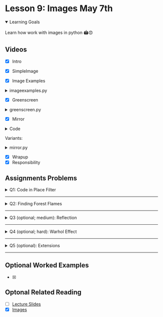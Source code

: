 # Lesson 9: Images May 7th

<details open>
<summary>Learning Goals</summary>
<br />
Learn how work with images in python 🏟️😍
</details>

 ## Videos

- [x] Intro
- [x] SimpleImage

- [x] Image Examples

<details>
<summary>imageexamples.py</summary>

`imageexamples.py`
```python
"""
This program contains several examples of functions that
manipulate an image to show how the SimpleImage library works.
"""

from simpleimage import SimpleImage


def darker(image):
    """
    Makes image passed in darker by halving red, green, blue values.
    Note: changes in image persist after function ends.
    """
    # Demonstrate looping over all the pixels of an image,
    # changing each pixel to be half its original intensity.
    for pixel in image:
        pixel.red = pixel.red // 2
        pixel.green = pixel.green // 2
        pixel.blue = pixel.blue // 2


def red_channel(filename):
    """
    Reads image from file specified by filename.
    Changes the image as follows:
    For every pixel, set green and blue values to 0
    yielding the red channel.
    Return the changed image.
    """
    image = SimpleImage(filename)
    for pixel in image:
        pixel.green = 0
        pixel.blue = 0
    return image


def compute_luminosity(red, green, blue):
    """
    Calculates the luminosity of a pixel using NTSC formula
    to weight red, green, and blue values appropriately.
    """
    return (0.299 * red) + (0.587 * green) + (0.114 * blue)


def grayscale(filename):
    """
    Reads image from file specified by filename.
    Change the image to be grayscale using the NTSC
    luminosity formula and return it.
    """
    image = SimpleImage(filename)
    for pixel in image:
        luminosity = compute_luminosity(pixel.red, pixel.green, pixel.blue)
        pixel.red = luminosity
        pixel.green = luminosity
        pixel.blue = luminosity
    return image


def main():
    """
    Run your desired image manipulation functions here.
    You should store the return value (image) and then
    call .show() to visualize the output of your program.
    """
    flower = SimpleImage('flower.png')
    flower.show()

    darker(flower)
    flower.show()

    red_flower = red_channel('flower.png')
    red_flower.show()

    grayscale_flower = grayscale('flower.png')
    grayscale_flower.show()


if __name__ == '__main__':
    main()
```
</details>

- [x] Greenscreen

<details>
<summary>greenscreen.py</summary>

`greenscreen.py`
```python
"""
This program shows an example of "greenscreening" (actually
"redscreening" in this case).  This is where we replace the
pixels of a certain color intensity in a particular channel
(here, we use red) with the pixels from another image.
"""

from simpleimage import SimpleImage

INTENSITY_THRESHOLD = 1.6


def redscreen(main_filename, back_filename):
    """
    Implements the notion of "redscreening".  That is,
    the image in the main_filename has its "sufficiently red"
    pixels replaced with pixel from the corresponding x,y
    location in the image in the file back_filename.
    Returns the resulting "redscreened" image.
    """
    image = SimpleImage(main_filename)
    back = SimpleImage(back_filename)
    for pixel in image:
        average = (pixel.red + pixel.green + pixel.blue) // 3
        # See if this pixel is "sufficiently" red
        if pixel.red >= average * INTENSITY_THRESHOLD:
            # If so, we get the corresponding pixel from the
            # back image and overwrite the pixel in
            # the main image with that from the back image.
            x = pixel.x
            y = pixel.y
            image.set_pixel(x, y, back.get_pixel(x, y))
    return image


def main():
    """
    Run your desired image manipulation functions here.
    You should store the return value (image) and then
    call .show() to visualize the output of your program.
    """
    original_stop = SimpleImage('stop.png')
    original_stop.show()

    original_leaves = SimpleImage('leaves.png')
    original_leaves.show()

    stop_leaves_replaced = redscreen('stop.png', 'leaves.png')
    stop_leaves_replaced.show()


if __name__ == '__main__':
    main()
```
</details>

- [x] Mirror

<details>
<summary>Code</summary>

`mirror.py`
```python
"""
File: mirror.py
---------------
This program shows an example of creating an image
that shows an original image and its mirror reflection
in a new image.
"""

from simpleimage import SimpleImage


def mirror_image(filename):
    """
    Read an image from the file specified by filename.
    Returns a new images that includes the original image
    and its mirror reflection.
    Returns the resulting "redscreened" image.
    """
    image = SimpleImage(filename)
    width = image.width
    height = image.height

    # Create new image to contain mirror reflection
    mirror = SimpleImage.blank(width * 2, height)

    for y in range(height):
        for x in range(width):
            pixel = image.get_pixel(x, y)
            mirror.set_pixel(x, y, pixel)
            mirror.set_pixel((width * 2) - (x + 1), y, pixel)
    return mirror


def main():
    """
    Run your desired image manipulation functions here.
    You should store the return value (image) and then
    call .show() to visualize the output of your program.
    """
    original = SimpleImage('burrito.jpg')
    original.show()

    mirrored = mirror_image('burrito.jpg')
    mirrored.show()


if __name__ == '__main__':
    main()
```
</details>

Variants:

<details>
<summary>mirror.py</summary>

`mirror.py`
```python
from simpleimage import SimpleImage
import random


def mirror_image(filename):
    """
    Read an image from the file specified by filename.
    Returns a new images that includes the original image
    and its mirror reflection.
    Returns the resulting "redscreened" image.
    """
    image = SimpleImage(filename)
    width = image.width
    height = image.height

    # Create new image to contain mirror reflection
    mirror = SimpleImage.blank(width * 2, height)

    for y in range(height):
        for x in range(width):
            pixel = image.get_pixel(x, y)
            mirror.set_pixel(x, y, pixel)
            pixel.red = random.randint(pixel.red // (x + 1), pixel.red)
            pixel.green = random.randint(pixel.green // 2, pixel.green * 3)
            pixel.blue = random.randint(pixel.blue // 2, pixel.blue)
            # mirror.set_pixel((width * 2) - (x + 100), y, pixel)
            if x % 2 == 0:
                pixel.red = 0
                pixel.green = 0
                pixel.blue = 0
                mirror.set_pixel((width * 2) -
                    (x + random.randint(100, height)), y, pixel)
            else:
                # mirror.set_pixel((width * 2) -
                    # (x + random.randint(100, height)), y, pixel)
                mirror.set_pixel((width * 2) - (x + 1), y, pixel)

            # Original
            # pixel.blue = pixel.red // 2
            # pixel.blue = pixel.green // 2
            # pixel.blue = pixel.blue // 2
            # mirror.set_pixel((width * 2) - (x + 1), y, pixel)
    return mirror
```
</details>

- [x] Wrapup
- [x] Responsibility

## Assignments Problems

<details>
<summary>Q1: Code in Place Filter</summary>
<details open>
<summary>Description</summary>
Write a program that asks the user to enter an image file, loads that file and applies the “Code in Place” filter.

To apply the Code in Place filter, you are going to change every pixel to have the following new red, green and blue values, based off the pixels old red, green and blue values:

```python
new red value = old red value * 1.5
new green value = old green value * 0.7
new blue value = old blue value * 1.5
```

Problem written by Chris Piech. Inspired by image library and examples from Nick Parlante.
</details>
<details>
<summary>codeinplace_filter.py</summary>

`codeinplace_filter.py`
```python
"""
This program implements a rad image filter.
"""

from simpleimage import SimpleImage

DEFAULT_FILE = 'images/quad.jpg'


def main():
    # Get file name from user input
    filename = get_file()

    # Load image and show image before the transform
    image = SimpleImage(filename)
    image.show()

    # Apply the filter
    # TODO: your code here
    code_in_place_filter(image)

    # Show the image after the transform
    image.show()


def get_file():
    # Read image file path from user, or use the default file
    filename = input('Enter image file (or press enter for default): ')
    if filename == '':
        filename = DEFAULT_FILE
    return filename


def code_in_place_filter(image):
    for px in image:
        px.red = px.red * 1.5
        px.green = px.green * 0.7
        px.blue = px.blue * 1.5


if __name__ == '__main__':
    main()
```
</details>
</details>
<hr />

<details>
<summary>Q2: Finding Forest Flames</summary>
<details open>
<summary>Description</summary>
We’re going to start by writing a function called `find_flames` (in the file `forest_fire.py`) that highlights the areas where a forest fire is active. You’re given a satellite image of Greenland’s 2017 fires (photo credit: Stef Lhermitte, Delft University of Technology). Your job is to detect all of the “sufficiently red” pixels in the image, which are indicative of where fires are burning in the image. As we did in class with the “redscreening” example, we consider a pixel “sufficiently red” if its red value is greater than or equal to the average of the pixel’s three RGB values times a constant `INTENSITY_THRESHOLD`.

Recall that the average of a pixel, which has red, green and blue values is:

```python
average = (red + green + blue) / 3
```

Image

`Original forest fire image on left, and highlighted version of image on right.`

When you detect a “sufficiently red” pixel in the original image, you set its red value to 255 and its green and blue values to 0. This will highlight the pixel by making it entirely red. For all other pixels (i.e., those that are not “sufficiently red”), you should convert them to their grayscale equivalent, so that we can more easily see where the fire is originating from. You can grayscale a pixel by summing together its red, green, and blue values and dividing by three (finding the average), and then setting the pixel’s red, green, and blue values to all have this same “average” value.

Once you highlight the areas that are on fire in the image (and greyscale all the remaining pixels), you should see an image like that shown on the right in the figure. On the left side of the example image, we should the original image for comparison.

Note: to make this algorithm work on different images of fire, select an appropriate `INTENSITY_THRESHOLD` value.

`Problem written by Sonja Johnson-Yu.`

</details>
<details>
<summary>forest_fire.py</summary>

`forest_fire.py`
```python
"""
This program highlights fires in an image by identifying pixels
whose red intensity is more than INTENSITY_THRESHOLD times the
average of the red, green, and blue values at a pixel. Those
"sufficiently red" pixels are then highlighted in the image
and other pixels are turned grey, by setting the pixel red,
green, and blue values to be all the same average value.
"""

from simpleimage import SimpleImage

INTENSITY_THRESHOLD = 0.9923
# INTENSITY_THRESHOLD = 1.6
DEFAULT_FILE = 'images/greenland-fire.png'


def find_flames(filename):
    """
    This function should highlight the "sufficiently red" pixels
    in the image and grayscale all other pixels in the image
    in order to highlight areas of wildfires.
    """
    image = SimpleImage(filename)
    # TODO: your code here

    for px in image:
        average = (px.red + px.green + px.blue) / 3
        # pixel is “sufficiently red”
        if px.red >= (average * INTENSITY_THRESHOLD):
            px.red = 255
            px.green = 0
            px.blue = 0
        # pixel is not “sufficiently red”
        else:
            px.red = average
            px.green = average
            px.blue = average

    return image


def main():
    # Get file name from user input
    filename = get_file()

    # Show the original fire
    original_fire = SimpleImage(filename)
    original_fire.show()

    # Show the highlighted fire
    highlighted_fire = find_flames(filename)
    highlighted_fire.show()


def get_file():
    # Read image file path from user, or use the default file
    filename = input('Enter image file (or press enter for default): ')
    if filename == '':
        filename = DEFAULT_FILE
    return filename


if __name__ == '__main__':
    main()
```
</details>
</details>
<hr />

<details>
<summary>Q3 (optional; medium): Reflection</summary>
<details open>
<summary>Description</summary>
Write a function that returns an output image that is twice the height of the original. The top half of the output image should be identical to the original image. The bottom half, however, should look like a reflection of the top half. The highest row in the top half should be “reflected” to be the lowest row in the bottom half. This results in a cool effect.
</details>
<details>
<summary>reflection.py + simpleimage.py</summary>

`reflection.py`
```python
"""
This program takes an image and generates a reflection.
The top half of the generated image is the same as the original.
The bottom half is the mirror reflection of the top half.
"""

from simpleimage import SimpleImage

DEFAULT_FILE = 'images/mt-rainier.jpg'


def make_reflected(filename):
    image = SimpleImage(filename)
    # TODO: your code here.
    width = image.width
    height = image.height
    reflect = SimpleImage.blank(width, height * 2)
    # for y in range(height):
    #     for x in range(width):
    #         pixel = image.get_pixel(x, y)
    #         mirror.set_pixel(x, y, pixel)
    #         mirror.set_pixel((width) - (x + 1), y * 2, pixel)

    for x in range(width):
        #  loop over all the rows from y = 0
        for y in range(height):
            #  your code here
            pixel = image.get_pixel(x, y)
            #  draws original image
            reflect.set_pixel(x, y, pixel)
            #  draws the reflected image
            reflect.set_pixel(x, (height * 2) - (y + 1), pixel)
    return reflect


def main():
    # Get file name from user input
    filename = get_file()

    # Show the original image
    original = SimpleImage(filename)
    original.show()

    # Show the reflected image
    reflected = make_reflected(filename)
    reflected.show()


def get_file():
    # Read image file path from user, or use the default file
    filename = input('Enter image file (or press enter for default): ')
    if filename == '':
        filename = DEFAULT_FILE
    return filename


if __name__ == '__main__':
    main()
```
</details>
<details>
<summary>simpleimage.py</summary>

`simpleimage.py`
```python
#! /usr/bin/env python3

"""
Stanford CS106AP SimpleImage

Written by Nick Parlante, Sonja Johnson-Yu, and Nick Bowman.
 -7/2019  version, has file reading, pix, foreach, hidden get/setpix

SimpleImage Features:
Create image:
  image = SimpleImage.blank(400, 200)   # create new image of size
  image = SimpleImage('foo.jpg')        # create from file

Access size
  image.width, image.height

Get pixel at x,y
  pix = image.get_pixel(x, y)
  # pix is RGB tuple like (100, 200, 0)

Set pixel at x,y
  image.set_pixel(x, y, pix)   # set data by tuple also

Get Pixel object at x,y
  pixel = image.get_pixel(x, y)
  pixel.red = 0
  pixel.blue = 255

Show image on screen
  image.show()

The main() function below demonstrates the above functions as a test.
"""

import sys

# If the following line fails, "Pillow" needs to be installed
from PIL import Image

def clamp(num):
    """
    Return a "clamped" version of the given num,
    converted to be an int limited to the range 0..255 for 1 byte.
    """
    num = int(num)
    if num < 0:
        return 0
    if num >= 256:
        return 255
    return num


class Pixel(object):
    """
    A pixel at an x,y in a SimpleImage.
    Supports set/get .red .green .blue
    and get .x .y
    """
    def __init__(self, image, x, y):
        self.image = image
        self._x = x
        self._y = y

    def __str__(self):
        return 'r:' + str(self.red) + ' g:' + str(self.green) + ' b:' + str(self.blue)

    # Pillow image stores each pixel color as a (red, green, blue) tuple.
    # So the functions below have to unpack/repack the tuple to change anything.

    @property
    def red(self):
        return self.image.px[self._x, self._y][0]

    @red.setter
    def red(self, value):
        rgb = self.image.px[self._x, self._y]
        self.image.px[self._x, self._y] = (clamp(value), rgb[1], rgb[2])

    @property
    def green(self):
        return self.image.px[self._x, self._y][1]

    @green.setter
    def green(self, value):
        rgb = self.image.px[self._x, self._y]
        self.image.px[self._x, self._y] = (rgb[0], clamp(value), rgb[2])

    @property
    def blue(self):
        return self.image.px[self._x, self._y][2]

    @blue.setter
    def blue(self, value):
        rgb = self.image.px[self._x, self._y]
        self.image.px[self._x, self._y] = (rgb[0], rgb[1], clamp(value))

    @property
    def x(self):
        return self._x

    @property
    def y(self):
        return self._y


# color tuples for background color names 'red' 'white' etc.
BACK_COLORS = {
    'white': (255, 255, 255),
    'black': (0, 0, 0),
    'red': (255, 0, 0),
    'green': (0, 255, 0),
    'blue': (0, 0, 255),
}


class SimpleImage(object):
    def __init__(self, filename, width=0, height=0, back_color=None):
        """
        Create a new image. This case works: SimpleImage('foo.jpg')
        To create a blank image use SimpleImage.blank(500, 300)
        The other parameters here are for internal/experimental use.
        """
        # Create pil_image either from file, or making blank
        if filename:
            self.pil_image = Image.open(filename).convert("RGB")
            if self.pil_image.mode != 'RGB':
                raise Exception('Image file is not RGB')
            self._filename = filename  # hold onto
        else:
            if not back_color:
                back_color = 'white'
            color_tuple = BACK_COLORS[back_color]
            if width == 0 or height == 0:
                raise Exception('Creating blank image requires width/height but got {} {}'
                                .format(width, height))
            self.pil_image = Image.new('RGB', (width, height), color_tuple)
        self.px = self.pil_image.load()
        size = self.pil_image.size
        self._width = size[0]
        self._height = size[1]
        self.curr_x = 0
        self.curr_y = 0

    def __iter__(self):
        return self

    def __next__(self):
        if self.curr_x < self.width and self.curr_y < self.height:
            x = self.curr_x
            y = self.curr_y
            self.increment_curr_counters()
            return Pixel(self, x, y)
        else:
            self.curr_x = 0
            self.curr_y = 0
            raise StopIteration()

    def increment_curr_counters(self):
        self.curr_x += 1
        if self.curr_x == self.width:
            self.curr_x = 0
            self.curr_y += 1

    @classmethod
    def blank(cls, width, height, back_color=None):
        """Create a new blank image of the given width and height, optional back_color."""
        return SimpleImage('', width, height, back_color=back_color)

    @classmethod
    def file(cls, filename):
        """Create a new image based on a file, alternative to raw constructor."""
        return SimpleImage(filename)

    @property
    def width(self):
        """Width of image in pixels."""
        return self._width

    @property
    def height(self):
        """Height of image in pixels."""
        return self._height

    def get_pixel(self, x, y):
        """
        Returns a Pixel at the given x,y, suitable for getting/setting
        .red .green .blue values.
        """
        if x < 0 or x >= self._width or y < 0 or y >= self.height:
            e = Exception('get_pixel bad coordinate x %d y %d (vs. image width %d height %d)' %
                          (x, y, self._width, self.height))
            raise e
        return Pixel(self, x, y)

    def set_pixel(self, x, y, pixel):
        if x < 0 or x >= self._width or y < 0 or y >= self.height:
            e = Exception('set_pixel bad coordinate x %d y %d (vs. image width %d height %d)' %
                          (x, y, self._width, self.height))
            raise e
        self.px[x, y] = (pixel.red, pixel.green, pixel.blue)

    def set_rgb(self, x, y, red, green, blue):
        """
        Set the pixel at the given x,y to have
        the given red/green/blue values without
        requiring a separate pixel object.
        """
        self.px[x, y] = (red, green, blue)

    def _get_pix_(self, x, y):
        """Get pix RGB tuple (200, 100, 50) for the given x,y."""
        return self.px[x, y]

    def _set_pix_(self, x, y, pix):
        """Set the given pix RGB tuple into the image at the given x,y."""
        self.px[x, y] = pix

    def show(self):
        """Displays the image using an external utility."""
        self.pil_image.show()

    def make_as_big_as(self, image):
        """Resizes image to the shape of the given image"""
        self.pil_image = self.pil_image.resize((image.width, image.height))
        self.px = self.pil_image.load()
        size = self.pil_image.size
        self._width = size[0]
        self._height = size[1]


def main():
    """
    main() exercises the features as a test.
    1. With 1 arg like flowers.jpg - opens it
    2. With 0 args, creates a yellow square with
    a green stripe at the right edge.
    """
    args = sys.argv[1:]
    if len(args) == 1:
        image = SimpleImage.file(args[0])
        image.show()
        return

    # Create yellow rectangle, using foreach iterator
    image = SimpleImage.blank(400, 200)
    for pixel in image:
        pixel.red = 255
        pixel.green = 255
        pixel.blue = 0

    # for pixel in image:
    #     print(pixel)

    # Set green stripe using pix access.
    pix = image._get_pix_(0, 0)
    green = (0, pix[1], 0)
    for x in range(image.width - 10, image.width):
        for y in range(image.height):
            image._set_pix_(x, y, green)
    image.show()
    image.pil_image.save('file.png')


if __name__ == '__main__':
    main()
```
</details>
</details>
<hr />

<details>
<summary>Q4 (optional; hard): Warhol Effect</summary>
<details open>
<summary>Description</summary>
Write an algorithm that takes in a square patch like this photo of Simba the Dog:

<div>
<img src="imgs/simba.png">
</div>

And creates an image which has the patch copied 6 times (in 2 rows and 3 columns) where each patch gets re-colored. This effect is inspired by some of Andy Warhol’s paintings.

<div>
<img src="imgs/simba_.png">
</div>

We strongly recommend implementing a function, like so:

```python
def make_recolored_patch(red_scale, green_scale, blue_scale):
```

Which returns a new colored patch. See the starter code for details.

Don’t try to match the colors in this example exactly. Experiment with different combinations of red_scale, green_scale and blue_scale. The pink Simba was generated by

```python
make_recolored_patch(1.5, 0, 1.5)
```

A few milestones:

<div>
<img src="imgs/simba1.png">
</div>

<div>
<img src="imgs/simba2.png">
</div>

Define other functions too! How about a function which adds a colored patch to the final_image at a given row, column?

```
Problem written by Chris Piech. Inspired by a problem called "Quilt" by Julie Zelenski.
```
</details>
<details>
<summary>warhol_filter.py</summary>

`warhol_filter.py`
```python
"""
This program generates the Warhol effect based on the original image.
"""

from simpleimage import SimpleImage

N_ROWS = 2
N_COLS = 3
PATCH_SIZE = 222
WIDTH = N_COLS * PATCH_SIZE
HEIGHT = N_ROWS * PATCH_SIZE
PATCH_NAME = 'images/simba-sq.jpg'


def make_recolored_patch(red_scale, green_scale, blue_scale):
    '''
    Implement this function to make a patch for the Warhol Filter.
    It loads the patch image and recolors it.
    :param red_scale: A number to multiply each pixel's red component by
    :param green_scale: A number to multiply each pixel's green component by
    :param blue_scale: A number to multiply each pixel's blue component by
    Returns the newly generated patch.
    '''
    patch = SimpleImage(PATCH_NAME)
    # TODO: your code here
    for px in patch:
        px.red *= red_scale
        px.green *= green_scale
        px.blue *= blue_scale
    return patch


# def add_patch_to_final_image(patch, final_image):
def add_patch_to_final_image(patch, final_image, pos):
    width = patch.width
    height = patch.height

    xf = PATCH_SIZE * pos[0]
    yf = PATCH_SIZE * pos[1]
    for y in range(height):
        for x in range(width):
            pixel = patch.get_pixel(x, y)
            final_image.set_pixel(xf + x, yf + y, pixel)


def main():
    final_image = SimpleImage.blank(WIDTH, HEIGHT)

    # TODO: your code here
    # This is an example which should generate a pinkish patch
    patch_pink = make_recolored_patch(1.5, 0, 1.5)
    # add_patch_to_final_image(patch_pink, final_image)
    add_patch_to_final_image(patch_pink, final_image, (0, 0))

    patch_green = make_recolored_patch(0, 1.5, 0.5)
    add_patch_to_final_image(patch_green, final_image, (1, 0))

    patch_brown = make_recolored_patch(1.5, 1.25, 0.75)
    add_patch_to_final_image(patch_brown, final_image, (2, 0))

    patch_yellow = make_recolored_patch(1.5, 1.5, 0)
    add_patch_to_final_image(patch_yellow, final_image, (0, 1))

    patch_original = SimpleImage(PATCH_NAME)
    add_patch_to_final_image(patch_original, final_image, (1, 1))

    patch_blue = make_recolored_patch(0, 0, 1.5)
    add_patch_to_final_image(patch_blue, final_image, (2, 1))

    final_image.show()


if __name__ == '__main__':
    main()
```
</details>
</details>

<hr />
<details>
<summary>Q5 (optional): Extensions</summary>
<details open>
<summary>Description</summary>
The joy of programming is often making something that you is your own. Create any image algorithms you like.

`Problem written by you!`
</details>
<details>
<summary>magnify.py</summary>

`magnify.py`
```python
"""
This program takes an image and magnifies it
based on a ratio chosen by the user.
"""

from simpleimage import SimpleImage

DEFAULT_FILE = 'simba.png'
RATIO = 2


def magnifier(filename, ratio):
    """
    this would be good food for a class
    """
    image = SimpleImage(filename)
    width = image.width
    height = image.height
    magnified = SimpleImage.blank(width * ratio, height * ratio)

    # magnify_double_pixel(width, height, 2, image, magnified)
    magnify_pixel(width, height, ratio, image, magnified)

    return magnified


def magnify_pixel(width, height, ratio, image, magnified):
    for x in range(width):
        for y in range(height):
            pixel = image.get_pixel(x, y)
            for i in range(ratio):
                for j in range(ratio):
                    magnified.set_pixel(x * ratio + i, y * ratio + j, pixel)


# def magnify_double_pixel(width, height, ratio, image, magnified):
#     for x in range(width):
#         for y in range(height):
#             pixel = image.get_pixel(x, y)
#             for i in range(ratio):
#                 magnified.set_pixel(x * ratio, y * ratio, pixel)
#                 magnified.set_pixel(x * ratio + i, y * ratio, pixel)
#                 magnified.set_pixel(x * ratio, y * ratio + i, pixel)
#                 magnified.set_pixel(x * ratio + i, y * ratio + i, pixel)
#                 magnified.set_pixel(x * ratio, y * ratio, pixel)


def main():
    """
    super uber description

    TODO: check examples for arguments, etc
    """
    # Gets file name from user input
    filename = get_file()
    # Gets magnifier ratio from user input
    ratio = get_ratio()

    # Shows the original image
    original = SimpleImage(filename)
    original.show()

    # Shows the magnified image
    # ratio could be a command line argument
    reflected = magnifier(filename, ratio)
    """
    Current minimum ratio is 1.
    Decreasing (float values) are not allowed.

    This does not work:

    reflected = magnifier(filename, 0.5)
    """

    reflected.show()


def get_file():
    # Read image file path from user, or use the default file
    filename = input('Enter image file (or press enter for default): ')
    if filename == '':
        filename = DEFAULT_FILE
    return filename


def get_ratio():
    # Read magnifier ratio from user, or use the default one
    ratio = input('Enter a ratio (integer or press enter for default): ')
    if ratio == '':
        ratio = RATIO
    return int(ratio)


if __name__ == '__main__':
    main()
```
</details>
</details>
<hr />

## Optional Worked Examples

- [x]

 ## Optonal Related Reading

- [ ] [Lecture Slides](https://codeinplace2020.github.io/faqs/9-Images.pdf)
- [x] [Images](https://codeinplace2021.github.io/pythonreader/en/images/)
